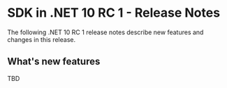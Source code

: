 # SDK in .NET 10 RC 1 - Release Notes

The following .NET 10 RC 1 release notes describe new features and changes in
this release.

## What's new features

TBD
